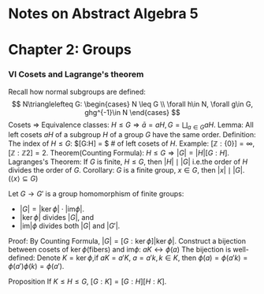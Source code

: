 # Notes on Abstract Algebra 5

# Chapter 2: Groups

### VI Cosets and Lagrange's theorem

Recall how normal subgroups are defined:
$$
N\trianglelefteq G:
\begin{cases}
    N \leq G \\
    \forall h\in N, \forall g\in G, ghg^{-1}\in N
\end{cases}
$$
Cosets $\Rightarrow$ Equivalence classes: $H\leq G \Rightarrow \bar a = aH, G = \bigsqcup_{a\in G} aH$.
Lemma: All left cosets $aH$ of a subgroup $H$ of a group $G$ have the same order.
Definition: The index of $H\leq G$: $[G:H] = $ # of left cosets of $H$.
Example: $[\mathbb{Z}:\{0\}]=\infty$, $[\mathbb{Z}:\mathbb{Z}2] = 2$.
Theorem(Counting Formula): $H\leq G\Rightarrow |G| = |H|[G:H]$.
Lagranges's Theorem: If $G$ is finite, $H\leq G$, then $|H| \mid |G|$ i.e.the order of $H$ divides the order of $G$.
Corollary: $G$ is a finite group, $x\in G$, then $|x| \mid |G|$. ($\langle x\rangle \subseteq G$)

Let $G\to G'$ is a group homomorphism of finite groups:
- $|G| = |\ker \phi| \cdot |\text{im} \phi|$.
- $|\ker \phi|$ divides $|G|$, and 
- $|\text{im}| \phi$ divides both $|G|$ and $|G'|$.

Proof:
By Counting Formula, $|G| = [G:\ker \phi] |\ker\phi|$.
Construct a bijection between cosets of $\ker \phi$(fibers) and $\text{im} \phi$: $aK\leftrightarrow \phi(a)$
The bijection is well-defined: Denote $K=\ker \phi$,if $aK = a'K$, $a = a'k,k\in K$, then $\phi(a) = \phi(a'k) = \phi(a')\phi(k) = \phi(a')$.


Proposition If $K\leq H\leq G$, $[G:K] = [G:H][H:K]$.

